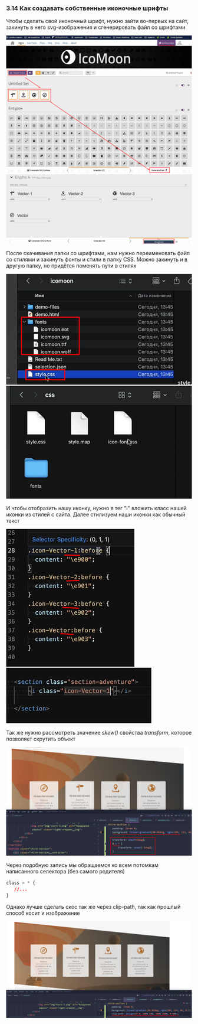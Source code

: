 ### **3.14 Как создавать собственные иконочные шрифты**

Чтобы сделать свой иконочный шрифт, нужно зайти во-первых на сайт, закинуть в него svg-изображения и сгенерировать файл со шрифтами

![](../_png/0f61066272ab23ee05f927d138fc3c61.png)
![](../_png/ffca6b2e4e9889f4dfdd56e6b18de617.png)
![](../_png/482e495ff12825fc6f02a8a87e335381.png)

После скачивания папки со шрифтами, нам нужно переименовать файл со стилями и закинуть фонты и стили в папку CSS. 
Можно закинуть и в другую папку, но придётся поменять пути в стилях

![](../_png/6d371586523a57f6624383a422f5bcbf.png)
![](../_png/46bd6a062e28b9fed6d2b3d0d47f5f35.png)

И чтобы отобразить нашу иконку, нужно в тег "i" вложить класс нашей иконки из стилей с сайта. 
Далее стилизуем наши иконки как обычный текст

![](../_png/aa5185a6d5ff674cf2dad0820245b0ae.png)
![](../_png/429f01a46e29f0212c3cf8ec2d52fff8.png)

Так же нужно рассмотреть значение *skew()* свойства *transform*, которое позволяет скрутить объект

![](../_png/42efea29b29b1b6727a9cf4a426855eb.png)

Через подобную запись мы обращаемся ко всем потомкам написанного селектора (без самого родителя)

```CSS
class > * {  
   //...
}
```

Однако лучше сделать скос так же через clip-path, так как прошлый способ косит и изображение

![](../_png/91237b7f58d2233f60ce121a4352e32c.png)
